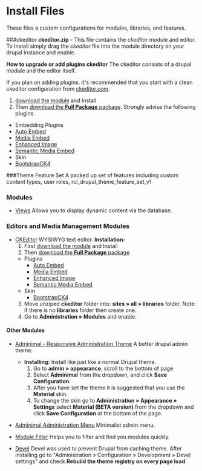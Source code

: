 
# Install Files
These files a custom configurations for modules, libraries, and features.

###ckeditor
**ckeditor.zip** - This file contains the *ckeditor* module and editor. To Install simply drag the *ckeditor* file into the module directory on your drupal instance and enable.

**How to upgrade or add plugins ckeditor**
The ckeditor consists of a drupal module and the editor itself.

If you plan on adding plugins. it's recommended that you start with a clean ckeditor configuration from [ckeditor.com](http://ckeditor.com/download).

1. [download the module](https://www.drupal.org/project/ckeditor) and Install
2. Then [download the **Full Package** package](http://ckeditor.com/download). Strongly advise the following plugins.
- Embedding Plugins
- [Auto Embed](http://ckeditor.com/addon/autoembed)
- [Media Embed](http://ckeditor.com/addon/embed)
- [Enhanced Image](http://ckeditor.com/addon/image2)
- [Semantic Media Embed](http://ckeditor.com/addon/embedsemantic)
- Skin
- [BootstrapCK4](http://ckeditor.com/addon/bootstrapck)


###Theme Feature Set
A packed up set of features including custom content types, user roles,
rcl_drupal_theme_feature_set_v1



### Modules

- [Views](https://www.drupal.org/project/views)
Allows you to display dynamic content via the database.

### Editors and Media Management Modules

- [CKEditor](http://ckeditor.com/download)
WYSIWYG text editor. **Installation:**
  1. First [download the module](https://www.drupal.org/project/ckeditor) and Install
  2. Then [download the **Full Package** package](http://ckeditor.com/download)
    - Plugins
      - [Auto Embed](http://ckeditor.com/addon/autoembed)
      - [Media Embed](http://ckeditor.com/addon/embed)
      - [Enhanced Image](http://ckeditor.com/addon/image2)
      - [Semantic Media Embed](http://ckeditor.com/addon/embedsemantic)
    - Skin
      - [BootstrapCK4](http://ckeditor.com/addon/bootstrapck)
  3. Move unziped **ckeditor** folder into: **sites » all » libraries** folder. Note: If there is no **libraries** folder then create one.
  4. Go to **Administration » Modules** and enable.


#### Other Modules

- [Adminimal - Responsive Administration Theme](https://www.drupal.org/project/adminimal_admin_menu)
A better drupal admin theme.
  - **Installing:** Install like just like a normal Drupal theme.
    1. Go to **admin » appearance**, scroll to the bottom of page
    2. Select **Adminimal** from the dropdown, and click **Save Configuration**.
    3. After you have set the theme it is suggested that you use the **Material** skin.
    4. To change the skin go to **Administration » Appearance » Settings** select **Material (BETA version)** from the dropdown and click **Save Configuration** at the bottom of the page.

- [Adminimal Administration Menu](https://www.drupal.org/project/adminimal_admin_menu)
Minimalist admin menu.

- [Module Filter](https://www.drupal.org/project/module_filter)
Helps you to filter and find you modules quickly.

- [Devel](https://www.drupal.org/project/devel)
Devel was used to prevent Drupal from caching theme. After installing go to "Administration » Configuration » Development » Devel settings" and check **Rebuild the theme registry on every page load**

